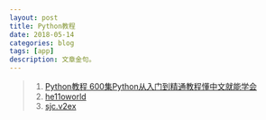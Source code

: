 ```yaml
---
layout: post
title: Python教程
date: 2018-05-14
categories: blog
tags: [app]
description: 文章金句。
---
```




>1. [Python教程 600集Python从入门到精通教程懂中文就能学会](https://www.bilibili.com/video/av14184325)   
>1. [he11oworld](http://www.he11oworld.com/)   
>1. [sjc.v2ex](https://sjc.v2ex.com/)   
